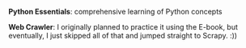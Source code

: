 **Python Essentials**: comprehensive learning of Python concepts<br>

**Web Crawler**: I originally planned to practice it using the E-book, but eventually, I just skipped all of that and jumped straight to Scrapy. :))   
